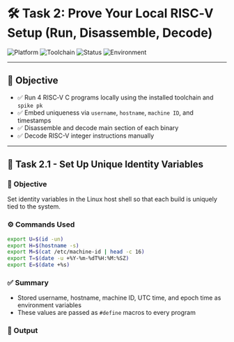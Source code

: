# 🛠️ Task 2: Prove Your Local RISC‑V Setup (Run, Disassemble, Decode)

![Platform](https://img.shields.io/badge/Platform-VirtualBox-orange)
![Toolchain](https://img.shields.io/badge/Toolchain-RISC--V-blue)
![Status](https://img.shields.io/badge/Status-In%20Progress-yellow)
![Environment](https://img.shields.io/badge/Environment-Ubuntu%2022.04-yellow)

---

## 🎯 Objective

* ✅ Run 4 RISC‑V C programs locally using the installed toolchain and `spike pk`
* ✅ Embed uniqueness via `username`, `hostname`, `machine ID`, and timestamps
* ✅ Disassemble and decode main section of each binary
* ✅ Decode RISC-V integer instructions manually

---

## 🧩 Task 2.1 - Set Up Unique Identity Variables

### 🎯 Objective

Set identity variables in the Linux host shell so that each build is uniquely tied to the system.

### ⚙️ Commands Used

```bash
export U=$(id -un)
export H=$(hostname -s)
export M=$(cat /etc/machine-id | head -c 16)
export T=$(date -u +%Y-%m-%dT%H:%M:%SZ)
export E=$(date +%s)
```

### ✅ Summary

* Stored username, hostname, machine ID, UTC time, and epoch time as environment variables
* These values are passed as `#define` macros to every program

### 🔴 Output

